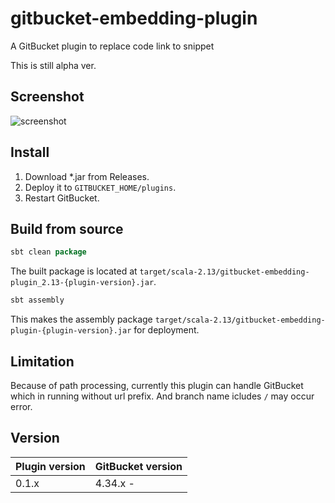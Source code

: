 # gitbucket-embedding-plugin

A GitBucket plugin to replace code link to snippet

This is still alpha ver.

## Screenshot

![screenshot](https://github.com/onukura/gitbcket-embedding-plugin/blob/assets/screenshot.png?raw=true)

## Install

1. Download *.jar from Releases.
2. Deploy it to `GITBUCKET_HOME/plugins`.
3. Restart GitBucket.

## Build from source

```sbt
sbt clean package
```

The built package is located at
`target/scala-2.13/gitbucket-embedding-plugin_2.13-{plugin-version}.jar`.

```sbt
sbt assembly
```

This makes the assembly package
`target/scala-2.13/gitbucket-embedding-plugin-{plugin-version}.jar`
for deployment.

## Limitation

Because of path processing, currently this plugin can handle GitBucket which in running without url prefix.
And branch name icludes `/` may occur error.

## Version

Plugin version|GitBucket version
:---|:---
0.1.x |4.34.x -
